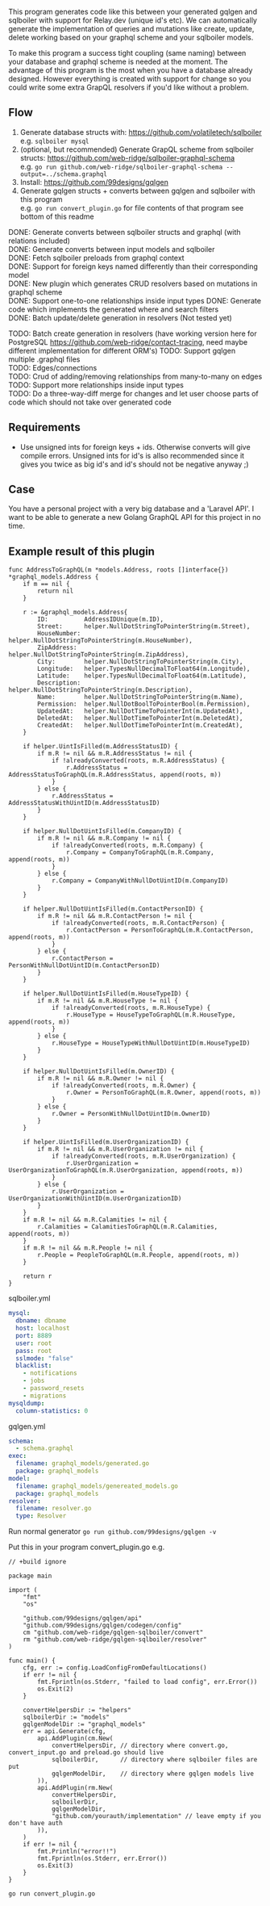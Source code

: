 This program generates code like this between your generated gqlgen and sqlboiler with support for Relay.dev (unique id's etc). We can automatically generate the implementation of queries and mutations like create, update, delete working based on your graphql scheme and your sqlboiler models.

To make this program a success tight coupling (same naming) between your database and graphql scheme is needed at the moment. The advantage of this program is the most when you have a database already designed. However everything is created with support for change so you could write some extra GrapQL resolvers if you'd like without a problem.

## Flow

1. Generate database structs with: https://github.com/volatiletech/sqlboiler  
   e.g. `sqlboiler mysql`
2. (optional, but recommended) Generate GrapQL scheme from sqlboiler structs: https://github.com/web-ridge/sqlboiler-graphql-schema  
   e.g. `go run github.com/web-ridge/sqlboiler-graphql-schema --output=../schema.graphql`
3. Install: https://github.com/99designs/gqlgen
4. Generate gqlgen structs + converts between gqlgen and sqlboiler with this program  
   e.g. `go run convert_plugin.go` for file contents of that program see bottom of this readme

DONE: Generate converts between sqlboiler structs and graphql (with relations included)  
DONE: Generate converts between input models and sqlboiler  
DONE: Fetch sqlboiler preloads from graphql context  
DONE: Support for foreign keys named differently than their corresponding model  
DONE: New plugin which generates CRUD resolvers based on mutations in graphql scheme  
DONE: Support one-to-one relationships inside input types
DONE: Generate code which implements the generated where and search filters  
DONE: Batch update/delete generation in resolvers (Not tested yet)

TODO: Batch create generation in resolvers  (have working version here for PostgreSQL https://github.com/web-ridge/contact-tracing, need maybe different implementation for different ORM's)
TODO: Support gqlgen multiple .graphql files  
TODO: Edges/connections  
TODO: Crud of adding/removing relationships from many-to-many on edges
TODO: Support more relationships inside input types  
TODO: Do a three-way-diff merge for changes and let user choose parts of code which should not take over generated code

## Requirements

- Use unsigned ints for foreign keys + ids. Otherwise converts will give compile errors.
  Unsigned ints for id's is allso recommended since it gives you twice as big id's and id's should not be negative anyway ;)

## Case

You have a personal project with a very big database and a 'Laravel API'. I want to be able to generate a new Golang GraphQL API for this project in no time.

## Example result of this plugin

```golang
func AddressToGraphQL(m *models.Address, roots []interface{}) *graphql_models.Address {
	if m == nil {
		return nil
	}

	r := &graphql_models.Address{
		ID:          AddressIDUnique(m.ID),
		Street:      helper.NullDotStringToPointerString(m.Street),
		HouseNumber: helper.NullDotStringToPointerString(m.HouseNumber),
		ZipAddress:  helper.NullDotStringToPointerString(m.ZipAddress),
		City:        helper.NullDotStringToPointerString(m.City),
		Longitude:   helper.TypesNullDecimalToFloat64(m.Longitude),
		Latitude:    helper.TypesNullDecimalToFloat64(m.Latitude),
		Description: helper.NullDotStringToPointerString(m.Description),
		Name:        helper.NullDotStringToPointerString(m.Name),
		Permission:  helper.NullDotBoolToPointerBool(m.Permission),
		UpdatedAt:   helper.NullDotTimeToPointerInt(m.UpdatedAt),
		DeletedAt:   helper.NullDotTimeToPointerInt(m.DeletedAt),
		CreatedAt:   helper.NullDotTimeToPointerInt(m.CreatedAt),
	}

	if helper.UintIsFilled(m.AddressStatusID) {
		if m.R != nil && m.R.AddressStatus != nil {
			if !alreadyConverted(roots, m.R.AddressStatus) {
				r.AddressStatus = AddressStatusToGraphQL(m.R.AddressStatus, append(roots, m))
			}
		} else {
			r.AddressStatus = AddressStatusWithUintID(m.AddressStatusID)
		}
	}

	if helper.NullDotUintIsFilled(m.CompanyID) {
		if m.R != nil && m.R.Company != nil {
			if !alreadyConverted(roots, m.R.Company) {
				r.Company = CompanyToGraphQL(m.R.Company, append(roots, m))
			}
		} else {
			r.Company = CompanyWithNullDotUintID(m.CompanyID)
		}
	}

	if helper.NullDotUintIsFilled(m.ContactPersonID) {
		if m.R != nil && m.R.ContactPerson != nil {
			if !alreadyConverted(roots, m.R.ContactPerson) {
				r.ContactPerson = PersonToGraphQL(m.R.ContactPerson, append(roots, m))
			}
		} else {
			r.ContactPerson = PersonWithNullDotUintID(m.ContactPersonID)
		}
	}

	if helper.NullDotUintIsFilled(m.HouseTypeID) {
		if m.R != nil && m.R.HouseType != nil {
			if !alreadyConverted(roots, m.R.HouseType) {
				r.HouseType = HouseTypeToGraphQL(m.R.HouseType, append(roots, m))
			}
		} else {
			r.HouseType = HouseTypeWithNullDotUintID(m.HouseTypeID)
		}
	}

	if helper.NullDotUintIsFilled(m.OwnerID) {
		if m.R != nil && m.R.Owner != nil {
			if !alreadyConverted(roots, m.R.Owner) {
				r.Owner = PersonToGraphQL(m.R.Owner, append(roots, m))
			}
		} else {
			r.Owner = PersonWithNullDotUintID(m.OwnerID)
		}
	}

	if helper.UintIsFilled(m.UserOrganizationID) {
		if m.R != nil && m.R.UserOrganization != nil {
			if !alreadyConverted(roots, m.R.UserOrganization) {
				r.UserOrganization = UserOrganizationToGraphQL(m.R.UserOrganization, append(roots, m))
			}
		} else {
			r.UserOrganization = UserOrganizationWithUintID(m.UserOrganizationID)
		}
	}
	if m.R != nil && m.R.Calamities != nil {
		r.Calamities = CalamitiesToGraphQL(m.R.Calamities, append(roots, m))
	}
	if m.R != nil && m.R.People != nil {
		r.People = PeopleToGraphQL(m.R.People, append(roots, m))
	}

	return r
}
```

sqlboiler.yml

```yaml
mysql:
  dbname: dbname
  host: localhost
  port: 8889
  user: root
  pass: root
  sslmode: "false"
  blacklist:
    - notifications
    - jobs
    - password_resets
    - migrations
mysqldump:
  column-statistics: 0
```

gqlgen.yml

```yaml
schema:
  - schema.graphql
exec:
  filename: graphql_models/generated.go
  package: graphql_models
model:
  filename: graphql_models/genereated_models.go
  package: graphql_models
resolver:
  filename: resolver.go
  type: Resolver
```

Run normal generator
`go run github.com/99designs/gqlgen -v`

Put this in your program convert_plugin.go e.g.

```golang
// +build ignore

package main

import (
	"fmt"
	"os"

	"github.com/99designs/gqlgen/api"
	"github.com/99designs/gqlgen/codegen/config"
	cm "github.com/web-ridge/gqlgen-sqlboiler/convert"
	rm "github.com/web-ridge/gqlgen-sqlboiler/resolver"
)

func main() {
	cfg, err := config.LoadConfigFromDefaultLocations()
	if err != nil {
		fmt.Fprintln(os.Stderr, "failed to load config", err.Error())
		os.Exit(2)
	}

	convertHelpersDir := "helpers"
	sqlboilerDir := "models"
	gqlgenModelDir := "graphql_models"
	err = api.Generate(cfg,
		api.AddPlugin(cm.New(
			convertHelpersDir, // directory where convert.go, convert_input.go and preload.go should live
			sqlboilerDir,      // directory where sqlboiler files are put
			gqlgenModelDir,    // directory where gqlgen models live
		)),
		api.AddPlugin(rm.New(
			convertHelpersDir,
			sqlboilerDir,
			gqlgenModelDir,
			"github.com/yourauth/implementation" // leave empty if you don't have auth
		)),
	)
	if err != nil {
		fmt.Println("error!!")
		fmt.Fprintln(os.Stderr, err.Error())
		os.Exit(3)
	}
}
```

`go run convert_plugin.go`

